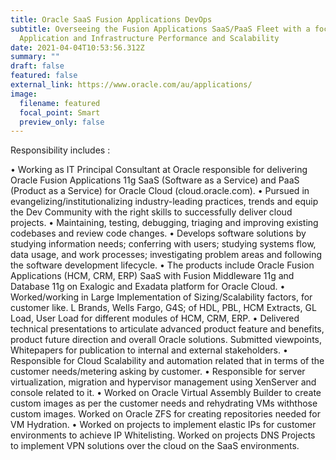```yaml
---
title: Oracle SaaS Fusion Applications DevOps
subtitle: Overseeing the Fusion Applications SaaS/PaaS Fleet with a focus on
  Application and Infrastructure Performance and Scalability
date: 2021-04-04T10:53:56.312Z
summary: ""
draft: false
featured: false
external_link: https://www.oracle.com/au/applications/
image:
  filename: featured
  focal_point: Smart
  preview_only: false
---
```

Responsibility includes :

•	Working as IT Principal Consultant at Oracle responsible for delivering Oracle Fusion Applications 11g SaaS (Software as a Service) and PaaS (Product as a Service) for Oracle Cloud (cloud.oracle.com).
•	Pursued in evangelizing/institutionalizing industry-leading practices, trends and equip the Dev Community with the right skills to successfully deliver cloud projects.
•	Maintaining, testing, debugging, triaging and improving existing codebases and review code changes.
•	Develops software solutions by studying information needs; conferring with users; studying systems flow, data usage, and work processes; investigating problem areas and following the software development lifecycle.
•	The products include Oracle Fusion Applications (HCM, CRM, ERP) SaaS with Fusion Middleware 11g and Database 11g on Exalogic and Exadata platform for Oracle Cloud.
•	Worked/working in Large Implementation of Sizing/Scalability factors, for customer like. L Brands, Wells Fargo, G4S; of HDL, PBL, HCM Extracts, GL Load, User Load for different modules of HCM, CRM, ERP.
•	Delivered technical presentations to articulate advanced product feature and benefits, product future direction and overall Oracle solutions. Submitted viewpoints, Whitepapers for publication to internal and external stakeholders.
•	Responsible for Cloud Scalability and automation related that in terms of the customer needs/metering asking by customer.
•	Responsible for server virtualization, migration and hypervisor management using XenServer and console related to it.
•	Worked on Oracle Virtual Assembly Builder to create custom images as per the customer needs and rehydrating VMs withthose custom images. Worked on Oracle ZFS for creating repositories needed for VM Hydration.
•	Worked on projects to implement elastic IPs for customer environments to achieve IP Whitelisting. Worked on projects DNS Projects to implement VPN solutions over the cloud on the SaaS environments.